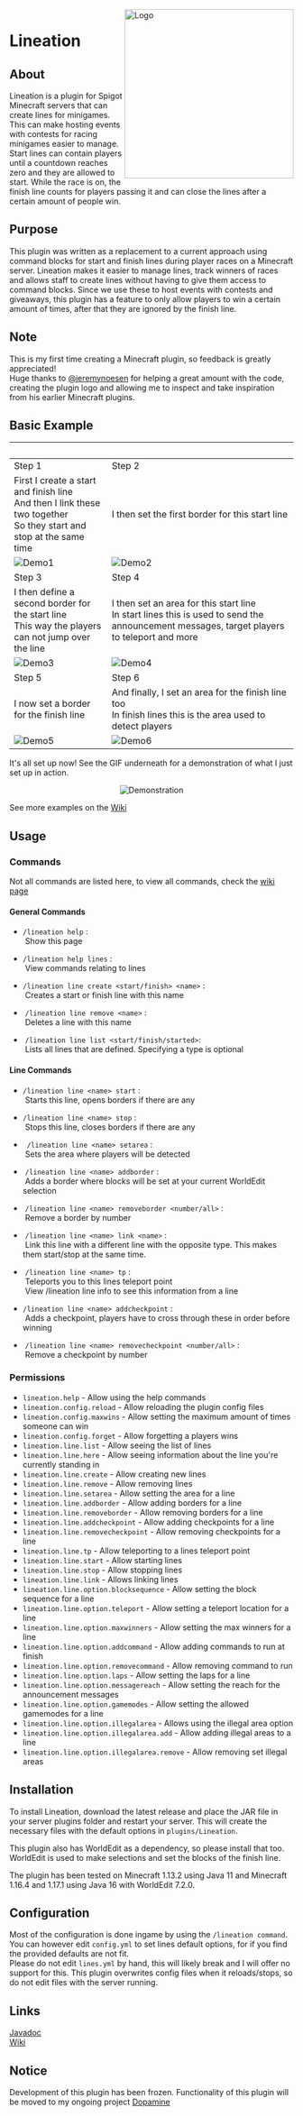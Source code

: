 <img src="img/logo.png" align="right" alt="Logo" title="Logo" width="300" height="300" />

# Lineation

## About

Lineation is a plugin for Spigot Minecraft servers that can create lines for minigames. This can make hosting events with contests for racing minigames easier to manage.  
Start lines can contain players until a countdown reaches zero and they are allowed to start. While the race is on, the finish line counts for players passing it and can close the lines after a certain amount of people win.  

## Purpose

This plugin was written as a replacement to a current approach using command blocks for start and finish lines during player races on a Minecraft server. Lineation makes it easier to manage lines, track winners of races and allows staff to create lines without having to give them access to command blocks. Since we use these to host events with contests and giveaways, this plugin has a feature to only allow players to win a certain amount of times, after that they are ignored by the finish line. 

## Note

This is my first time creating a Minecraft plugin, so feedback is greatly appreciated!   
Huge thanks to [@jeremynoesen](https://github.com/jeremynoesen) for helping a great amount with the code, creating the plugin logo and allowing me to inspect and take inspiration from his earlier Minecraft plugins. 

## Basic Example

| <br>                                                                                                                      | <br>                                                                                                                                         |
| ------------------------------------------------------------------------------------------------------------------------- | -------------------------------------------------------------------------------------------------------------------------------------------- |
| Step 1                                                                                                                    | Step 2                                                                                                                                       |
| First I create a start and finish line<br> And then I link these two together<br> So they start and stop at the same time | I then set the first border for this start line                                                                                              |
| ![Demo1](img/demo1.png)                                                                                                   | ![Demo2](img/demo2.png)                                                                                                                      |
| Step 3                                                                                                                    | Step 4                                                                                                                                       |
| I then define a second border for the start line<br> This way the players can not jump over the line                      | I then set an area for this start line<br>In start lines this is used to send the announcement messages, target players to teleport and more |
| ![Demo3](img/demo3.png)                                                                                                   | ![Demo4](img/demo4.png)                                                                                                                      |
| Step 5                                                                                                                    | Step 6                                                                                                                                       |
| I now set a border for the finish line                                                                                    | And finally, I set an area for the finish line too<br>In finish lines this is the area used to detect players                                |
| ![Demo5](img/demo5.png)                                                                                                   | ![Demo6](img/demo6.png)                                                                                                                      |

It's all set up now! See the GIF underneath for a demonstration of what I just set up in action.

<div align="center" ><img src = "img/demo7.gif" alt="Demonstration" title="Demonstration"/></div>

See more examples on the [Wiki](https://diademiemi.github.io/Lineation/wiki/index.html)  

## Usage

### Commands

Not all commands are listed here, to view all commands, check the [wiki page](https://diademiemi.github.io/Lineation/wiki/commands.html)  

#### General Commands

-  `/lineation help` :   
   Show this page  

- `/lineation help lines` :  
   View commands relating to lines

-  `/lineation line create <start/finish> <name>` :  
   Creates a start or finish line with this name  

-  `/lineation line remove <name>` :  
   Deletes a line with this name  

-  `/lineation line list <start/finish/started>`:  
   Lists all lines that are defined. Specifying a type is optional

#### Line Commands

-  `/lineation line <name> start` :  
   Starts this line, opens borders if there are any  

- `/lineation line <name> stop` :  
   Stops this line, closes borders if there are any  

- ` /lineation line <name> setarea` :  
   Sets the area where players will be detected  

-  `/lineation line <name> addborder` :  
   Adds a border where blocks will be set at your current WorldEdit selection  

-  `/lineation line <name> removeborder <number/all>` :  
   Remove a border by number  

-  `/lineation line <name> link <name>` :  
   Link this line with a different line with the opposite type. This makes them start/stop at the same time.  

-  `/lineation line <name> tp` :  
   Teleports you to this lines teleport point  
   View /lineation line <name> info to see this information from a line

-  `/lineation line <name> addcheckpoint` :  
   Adds a checkpoint, players have to cross through these in order before winning  

-  `/lineation line <name> removecheckpoint <number/all>` :  
   Remove a checkpoint by number

### Permissions

- `lineation.help` - Allow using the help commands  
- `lineation.config.reload` - Allow reloading the plugin config files  
- `lineation.config.maxwins` - Allow setting the maximum amount of times someone can win  
- `lineation.config.forget` - Allow forgetting a players wins  
- `lineation.line.list` - Allow seeing the list of lines  
- `lineation.line.here` - Allow seeing information about the line you're currently standing in
- `lineation.line.create` - Allow creating new lines  
- `lineation.line.remove` - Allow removing lines  
- `lineation.line.setarea` - Allow setting the area for a line  
- `lineation.line.addborder` - Allow adding borders for a line  
- `lineation.line.removeborder` - Allow removing borders for a line  
- `lineation.line.addcheckpoint` - Allow adding checkpoints for a line  
- `lineation.line.removecheckpoint` - Allow removing checkpoints for a line  
- `lineation.line.tp` - Allow teleporting to a lines teleport point
- `lineation.line.start` - Allow starting lines  
- `lineation.line.stop` - Allow stopping lines  
- `lineation.line.link` - Allows linking lines
- `lineation.line.option.blocksequence` - Allow setting the block sequence for a line  
- `lineation.line.option.teleport` - Allow setting a teleport location for a line  
- `lineation.line.option.maxwinners` - Allow setting the max winners for a line  
- `lineation.line.option.addcommand` - Allow adding commands to run at finish  
- `lineation.line.option.removecommand` - Allow removing command to run  
- `lineation.line.option.laps` - Allow setting the laps for a line  
- `lineation.line.option.messagereach` - Allow setting the reach for the announcement messages  
- `lineation.line.option.gamemodes` - Allow setting the allowed gamemodes for a line  
- `lineation.line.option.illegalarea` - Allows using the illegal area option
- `lineation.line.option.illegalarea.add` - Allow adding illegal areas to a line
- `lineation.line.option.illegalarea.remove` - Allow removing set illegal areas

## Installation

To install Lineation, download the latest release and place the JAR file in your server plugins folder and restart your server. This will create the necessary files with the default options in `plugins/Lineation`.  

This plugin also has WorldEdit as a dependency, so please install that too. WorldEdit is used to make selections and set the blocks of the finish line.  

The plugin has been tested on Minecraft 1.13.2 using Java 11 and Minecraft 1.16.4 and 1.17.1 using Java 16 with WorldEdit 7.2.0.

## Configuration

Most of the configuration is done ingame by using the `/lineation command`. You can however edit `config.yml` to set lines default options, for if you find the provided defaults are not fit.  
Please do not edit `lines.yml` by hand, this will likely break and I will offer no support for this. This plugin overwrites config files when it reloads/stops, so do not edit files with the server running.

## Links

[Javadoc](https://diademiemi.github.io/Lineation/javadoc/)  
[Wiki](https://diademiemi.github.io/Lineation/wiki/index.html)  

  
## Notice
Development of this plugin has been frozen. Functionality of this plugin will be moved to my ongoing project [Dopamine](https://github.com/diademiemi/Dopamine)
